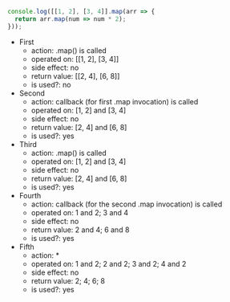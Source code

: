 ```javascript
console.log([[1, 2], [3, 4]].map(arr => {
  return arr.map(num => num * 2);
}));
```

- First
  - action: .map() is called
  - operated on: [[1, 2], [3, 4]]
  - side effect: no
  - return value: [[2, 4], [6, 8]]
  - is used?: no
- Second
  - action: callback (for first .map invocation) is called
  - operated on: [1, 2] and [3, 4]
  - side effect: no
  - return value: [2, 4] and [6, 8]
  - is used?: yes
- Third
  - action: .map() is called
  - operated on: [1, 2] and [3, 4]
  - side effect: no
  - return value: [2, 4] and [6, 8]
  - is used?: yes
- Fourth
  - action: callback (for the second .map invocation) is called
  - operated on: 1 and 2; 3 and 4
  - side effect: no
  - return value: 2 and 4; 6 and 8
  - is used?: yes
- Fifth
  - action: *
  - operated on: 1 and 2; 2 and 2; 3 and 2; 4 and 2
  - side effect: no
  - return value: 2; 4; 6; 8
  - is used?: yes
